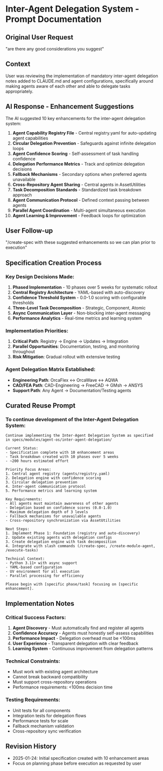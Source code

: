 # Inter-Agent Delegation System - Prompt Documentation

## Original User Request
"are there any good considerations you suggest"

## Context
User was reviewing the implementation of mandatory inter-agent delegation notes added to CLAUDE.md and agent configurations, specifically around making agents aware of each other and able to delegate tasks appropriately.

## AI Response - Enhancement Suggestions
The AI suggested 10 key enhancements for the inter-agent delegation system:

1. **Agent Capability Registry File** - Central registry.yaml for auto-updating agent capabilities
2. **Circular Delegation Prevention** - Safeguards against infinite delegation loops
3. **Agent Confidence Scoring** - Self-assessment of task handling confidence
4. **Delegation Performance Metrics** - Track and optimize delegation decisions
5. **Fallback Mechanisms** - Secondary options when preferred agents unavailable
6. **Cross-Repository Agent Sharing** - Central agents in AssetUtilities
7. **Task Decomposition Standards** - Standardized task breakdown approach
8. **Agent Communication Protocol** - Defined context passing between agents
9. **Parallel Agent Coordination** - Multi-agent simultaneous execution
10. **Agent Learning & Improvement** - Feedback loops for optimization

## User Follow-up
"/create-spec with these suggested enhancements so we can plan prior to execution"

## Specification Creation Process

### Key Design Decisions Made:
1. **Phased Implementation** - 10 phases over 5 weeks for systematic rollout
2. **Central Registry Architecture** - YAML-based with auto-discovery
3. **Confidence Threshold System** - 0.0-1.0 scoring with configurable thresholds
4. **Three-Level Task Decomposition** - Strategic, Component, Atomic
5. **Async Communication Layer** - Non-blocking inter-agent messaging
6. **Performance Analytics** - Real-time metrics and learning system

### Implementation Priorities:
1. **Critical Path**: Registry → Engine → Updates → Integration
2. **Parallel Opportunities**: Documentation, testing, and monitoring throughout
3. **Risk Mitigation**: Gradual rollout with extensive testing

### Agent Delegation Matrix Established:
- **Engineering Path**: OrcaFlex ↔ OrcaWave ↔ AQWA
- **CAD/FEA Path**: CAD-Engineering → FreeCAD → GMsh → ANSYS
- **Support Path**: Any Agent → Documentation/Testing agents

## Curated Reuse Prompt

### To continue development of the Inter-Agent Delegation System:

```
Continue implementing the Inter-Agent Delegation System as specified in specs/modules/agent-os/inter-agent-delegation/

Current Status:
- Specification complete with 10 enhancement areas
- Task breakdown created with 10 phases over 5 weeks
- ~200 hours estimated effort

Priority Focus Areas:
1. Central agent registry (agents/registry.yaml)
2. Delegation engine with confidence scoring
3. Circular delegation prevention
4. Inter-agent communication protocol
5. Performance metrics and learning system

Key Requirements:
- All agents must maintain awareness of other agents
- Delegation based on confidence scores (0.0-1.0)
- Maximum delegation depth of 3 levels
- Fallback mechanisms for unavailable agents
- Cross-repository synchronization via AssetUtilities

Next Steps:
1. Implement Phase 1: Foundation (registry and auto-discovery)
2. Update existing agents with delegation configs
3. Create delegation engine with task decomposition
4. Integrate with slash commands (/create-spec, /create-module-agent, /execute-tasks)

Technical Context:
- Python 3.11+ with async support
- YAML-based configuration
- UV environment for all execution
- Parallel processing for efficiency

Please begin with [specific phase/task] focusing on [specific enhancement].
```

## Implementation Notes

### Critical Success Factors:
1. **Agent Discovery** - Must automatically find and register all agents
2. **Confidence Accuracy** - Agents must honestly self-assess capabilities
3. **Performance Impact** - Delegation overhead must be <100ms
4. **User Experience** - Transparent delegation with clear feedback
5. **Learning System** - Continuous improvement from delegation patterns

### Technical Constraints:
- Must work with existing agent architecture
- Cannot break backward compatibility
- Must support cross-repository operations
- Performance requirements: <100ms decision time

### Testing Requirements:
- Unit tests for all components
- Integration tests for delegation flows
- Performance tests for scale
- Fallback mechanism validation
- Cross-repository sync verification

## Revision History
- 2025-01-24: Initial specification created with 10 enhancement areas
- Focus on planning phase before execution as requested by user